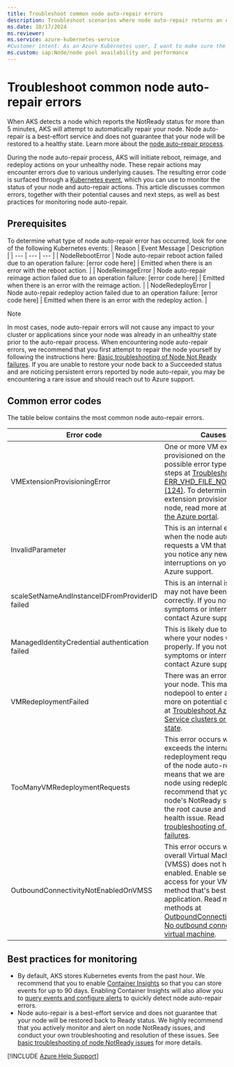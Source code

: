 ```yaml
---
title: Troubleshoot common node auto-repair errors
description: Troubleshoot scenarios where node auto-repair returns an error code when trying to repair a node with a status of NotReady.
ms.date: 10/17/2024
ms.reviewer: 
ms.service: azure-kubernetes-service
#Customer intent: As an Azure Kubernetes user, I want to make sure the automatic repair actions from AKS node auto-repair do not cause any impacts on my applications or cluster health.
ms.custom: sap:Node/node pool availability and performance
---
```

# Troubleshoot common node auto-repair errors

When AKS detects a node which reports the NotReady status for more than 5 minutes, AKS will attempt to automatically repair your node. Node auto-repair is a best-effort service and does not guarantee that your node will be restored to a healthy state. Learn more about the [node auto-repair process](/azure/aks/node-auto-repair).

During the node auto-repair process, AKS will initiate reboot, reimage, and redeploy actions on your unhealthy node. These repair actions may encounter errors due to various underlying causes. The resulting error code is surfaced through a [Kubernetes event](/azure/aks/events), which you can use to monitor the status of your node and auto-repair actions. This article discusses common errors, together with their potential causes and next steps, as well as best practices for monitoring node auto-repair.

## Prerequisites
To determine what type of node auto-repair error has occurred, look for one of the following Kubernetes events: 
| Reason | Event Message | Description |
| --- | --- | --- |
| NodeRebootError | Node auto-repair reboot action failed due to an operation failure: [error code here] | Emitted when there is an error with the reboot action. |
| NodeReimageError | Node auto-repair reimage action failed due to an operation failure: [error code here] | Emitted when there is an error with the reimage action. |
| NodeRedeployError | Node auto-repair redeploy action failed due to an operation failure: [error code here] | Emitted when there is an error with the redeploy action. |

> [!NOTE]
> In most cases, node auto-repair errors will not cause any impact to your cluster or applications since your node was already in an unhealthy state prior to the auto-repair process. When encountering node auto-repair errors, we recommend that you first attempt to repair the node yourself by following the instructions here: [Basic troubleshooting of Node Not Ready failures](./node-not-ready-basic-troubleshooting.md). If you are unable to restore your node back to a Succeeded status and are noticing persistent errors reported by node auto-repair, you may be encountering a rare issue and should reach out to Azure support.

## Common error codes
The table below contains the most common node auto-repair errors.

| Error code | Causes & Solution |
|---|---|
| VMExtensionProvisioningError | One or more VM extensions failed to be provisioned on the VM. Read more on possible error types and troubleshooting steps at [Troubleshoot the ERR_VHD_FILE_NOT_FOUND error code (124)](../create-upgrade-delete/error-code-vhdfilenotfound.md). To determine the exact VM extension provisioning error on your node, read more at [View error details in the Azure portal](../create-upgrade-delete/troubleshoot-aks-cluster-creation-issues.md#view-resources-in-the-azure-portal). |
| InvalidParameter | This is an internal error which occurs when the node auto-repair process requests a VM that no longer exists. If you notice any new symptoms or interruptions on your node, contact Azure support. |
| scaleSetNameAndInstanceIDFromProviderID failed | This is an internal issue where the node may not have been provisioned correctly. If you notice any new symptoms or interruptions on your node, contact Azure support. |
| ManagedIdentityCredential authentication failed | This is likely due to an internal issue where your nodes were not initialized properly. If you notice any new symptoms or interruptions on your node, contact Azure support. |
| VMRedeploymentFailed | There was an error with redeploying your node. This may cause your nodepool to enter a failed state. Read more on potential causes and next steps at [Troubleshoot Azure Kubernetes Service clusters or nodes in a failed state](./cluster-node-virtual-machine-failed-state.md#scenario-3-node-pool-is-in-a-failed-state). |
| TooManyVMRedeploymentRequests | This error occurs when your cluster exceeds the internal limit for VM redeployment requests. Redeploy is one of the node auto-repair actions, which means that we are unable to repair your node using redeploy actions. We recommend that you  troubleshoot your node's NotReady status to understand the root cause and resolve the node health issue. Read more at [Basic troubleshooting of Node Not Ready failures](./node-not-ready-basic-troubleshooting.md). |
| OutboundConnectivityNotEnabledOnVMSS | This error occurs when your node or overall Virtual Machine Scale Set (VMSS) does not have outbound access enabled. Enable secure outbound access for your VMSS by using a method that's best suited for your application. Read more about the methods at [OutboundConnectivityNotEnabledOnVM. No outbound connectivity configured for virtual machine](../../virtual-machine-scale-sets/deploy/vmss-outbound-connectivity-not-enabled.md#solution). |

## Best practices for monitoring
- By default, AKS stores Kubernetes events from the past hour. We recommend that you to enable [Container Insights](/azure/azure-monitor/containers/kubernetes-monitoring-enable#enable-container-insights) so that you can store events for up to 90 days. Enabling Container Insights will also allow you to [query events and configure alerts](/azure/aks/events#automating-event-notifications) to quickly detect node auto-repair errors.
- Node auto-repair is a best-effort service and does not guarantee that your node will be restored back to Ready status. We highly recommend that you actively monitor and alert on node NotReady issues, and conduct your own troubleshooting and resolution of these issues. See [basic troubleshooting of node NotReady issues](./node-not-ready-basic-troubleshooting.md) for more details.

[!INCLUDE [Azure Help Support](../../../includes/azure-help-support.md)]
